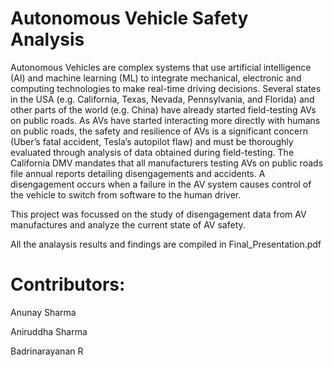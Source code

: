 # Autonomous Vehicle Safety Analysis

Autonomous Vehicles are complex systems that use artificial intelligence (AI) and machine learning (ML) to integrate mechanical, electronic and computing technologies to make real-time driving decisions. Several states in the USA (e.g. California, Texas, Nevada, Pennsylvania, and Florida) and other parts of the world (e.g. China) have already started field-testing AVs on public roads. As AVs have started interacting more directly with humans on public roads, the safety and resilience of AVs is a significant concern (Uber’s fatal accident, Tesla’s autopilot flaw) and must be thoroughly evaluated through analysis of data obtained during field-testing.
The California DMV mandates that all manufacturers testing AVs on public roads file annual reports detailing disengagements and accidents. A disengagement occurs when a failure in the AV system causes control of the vehicle to switch from software to the human driver.

This project was focussed on the study of disengagement data from AV manufactures and analyze the current state of AV safety.

All the analaysis results and findings are compiled in Final_Presentation.pdf

# Contributors:

Anunay Sharma

Aniruddha Sharma

Badrinarayanan R
